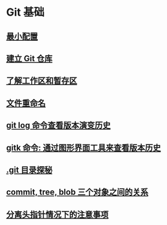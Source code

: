 # Git 基础

## [最小配置](mini-confg/minimum-configuration.md)

## [建立 Git 仓库](create-git-repository/create-git-repository.md)

## [了解工作区和暂存区](working-dir-and-stage/working-dir-and-stage.md)

## [文件重命名](file-renaming/file-renaming.md)

## [git log 命令查看版本演变历史](git-log-command/git-log-command.md)

## [gitk 命令: 通过图形界面工具来查看版本历史](gitk-command/gitk-command.md)

## [.git 目录探秘](dot-git-dir/dot-git-dir.md)

## [commit, tree, blob 三个对象之间的关系](git-objects/git-objects.md)

## [分离头指针情况下的注意事项](detached-head/detached-head.md)
